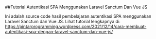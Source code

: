  ##Tutorial Autentikasi SPA Menggunakan Laravel Sanctum Dan Vue JS

 Ini adalah source code hasil pembelajaran autentikasi SPA menggunakan Laravel Sanctum dan Vue JS. Lihat tutorial lengkapnya di: https://pintarprogramming.wordpress.com/2021/12/14/cara-membuat-autentikasi-spa-dengan-laravel-sanctum-dan-vue-js/
